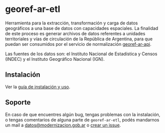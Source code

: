 # georef-ar-etl
  
Herramienta para la extracción, transformación y carga de datos geográficos a una base de datos con capacidades espaciales. La finalidad de este proceso es generar archivos de datos referentes a unidades territoriales y vías de circulación de la República de Argentina, para que puedan ser consumidos por el servicio de normalización [georef-ar-api](https://github.com/datosgobar/georef-ar-api).
  
Las fuentes de los datos son: el Instituto Nacional de Estadística y Censos (INDEC) y el Instituto Geográfico Nacional (IGN).

## Instalación
Ver la [guía de instalación y uso](docs/install.md).

## Soporte
En caso de que encuentres algún bug, tengas problemas con la instalación, o tengas comentarios de alguna parte de `georef-ar-etl`, podés mandarnos un mail a [datos@modernizacion.gob.ar](mailto:datos@modernizacion.gob.ar) o [crear un issue](https://github.com/datosgobar/georef-ar-etl/issues/new?title=Encontre-un-bug-en-georef-ar-etl).
